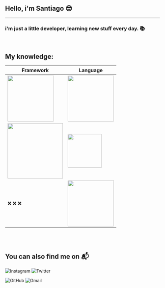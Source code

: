 ## Hello, i'm Santiago :sunglasses:
---
### i'm just a little developer, learning new stuff every day. :books:
<br>

## My knowledge:

|Framework | Language |
|-----------|-----------|
|<img src="https://usercontent.one/wp/www.raulferrergarcia.com/wp-content/uploads/2020/11/Google-flutter-logo.png" width="150">|<img src="https://asociacionaepi.es/wp-content/uploads/2020/05/dart.png" width="150">|
|<img src="https://anthoncode.com/wp-content/uploads/2019/01/angular-logo-png.png" width="180">|<img src="https://iconape.com/wp-content/png_logo_vector/typescript.png" width="110">|
| :x: :x: :x: | <img src="https://upload.wikimedia.org/wikipedia/commons/thumb/0/05/Go_Logo_Blue.svg/1200px-Go_Logo_Blue.svg.png" width="150">

<br>
<br>

## You can also find me on :mailbox_with_mail:

![Instagram](https://img.shields.io/badge/santiago.gp1%20-%23E4405F.svg?&style=for-the-badge&logo=Instagram&logoColor=white "https://www.instagram.com/santiago.gp1/") ![Twitter](https://img.shields.io/badge/santiago__gp1%20-%231DA1F2.svg?&style=for-the-badge&logo=Twitter&logoColor=white "https://twitter.com/santiago_gp1")

![GitHub](https://img.shields.io/badge/santiagogp0%20-%23121011.svg?&style=for-the-badge&logo=github&logoColor=white "https://github.com/santiagogp0") ![Gmail](https://img.shields.io/badge/Gmail-D14836?style=for-the-badge&logo=gmail&logoColor=white "mailto:santiago.gp004@gmail.com")
